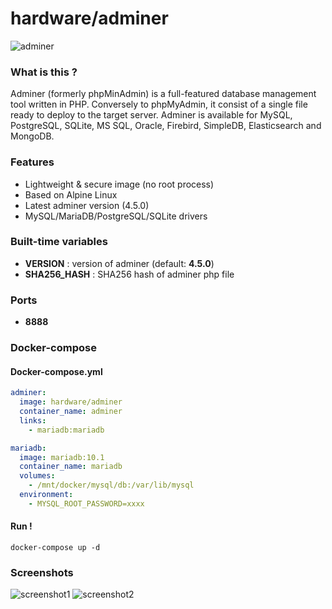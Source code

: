 # hardware/adminer

![adminer](https://i.imgur.com/HRNxSRK.png "adminer")

### What is this ?

Adminer (formerly phpMinAdmin) is a full-featured database management tool written in PHP. Conversely to phpMyAdmin, it consist of a single file ready to deploy to the target server. Adminer is available for MySQL, PostgreSQL, SQLite, MS SQL, Oracle, Firebird, SimpleDB, Elasticsearch and MongoDB.

### Features

- Lightweight & secure image (no root process)
- Based on Alpine Linux
- Latest adminer version (4.5.0)
- MySQL/MariaDB/PostgreSQL/SQLite drivers

### Built-time variables

- **VERSION** : version of adminer (default: **4.5.0**)
- **SHA256_HASH** : SHA256 hash of adminer php file

### Ports

- **8888**

### Docker-compose

#### Docker-compose.yml

```yml
adminer:
  image: hardware/adminer
  container_name: adminer
  links:
    - mariadb:mariadb

mariadb:
  image: mariadb:10.1
  container_name: mariadb
  volumes:
    - /mnt/docker/mysql/db:/var/lib/mysql
  environment:
    - MYSQL_ROOT_PASSWORD=xxxx
```

#### Run !

```
docker-compose up -d
```

### Screenshots

![screenshot1](http://i.imgur.com/a9MEEFq.png "screenshot1")
![screenshot2](http://i.imgur.com/SASabMB.png "screenshot2")
